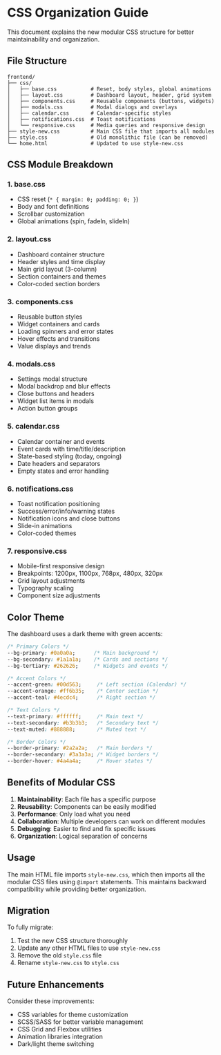# CSS Organization Guide

This document explains the new modular CSS structure for better maintainability and organization.

## File Structure

```
frontend/
├── css/
│   ├── base.css           # Reset, body styles, global animations
│   ├── layout.css         # Dashboard layout, header, grid system
│   ├── components.css     # Reusable components (buttons, widgets)
│   ├── modals.css         # Modal dialogs and overlays
│   ├── calendar.css       # Calendar-specific styles
│   ├── notifications.css  # Toast notifications
│   └── responsive.css     # Media queries and responsive design
├── style-new.css          # Main CSS file that imports all modules
├── style.css              # Old monolithic file (can be removed)
└── home.html              # Updated to use style-new.css
```

## CSS Module Breakdown

### 1. base.css
- CSS reset (`* { margin: 0; padding: 0; }`)
- Body and font definitions
- Scrollbar customization
- Global animations (spin, fadeIn, slideIn)

### 2. layout.css
- Dashboard container structure
- Header styles and time display
- Main grid layout (3-column)
- Section containers and themes
- Color-coded section borders

### 3. components.css
- Reusable button styles
- Widget containers and cards
- Loading spinners and error states
- Hover effects and transitions
- Value displays and trends

### 4. modals.css
- Settings modal structure
- Modal backdrop and blur effects
- Close buttons and headers
- Widget list items in modals
- Action button groups

### 5. calendar.css
- Calendar container and events
- Event cards with time/title/description
- State-based styling (today, ongoing)
- Date headers and separators
- Empty states and error handling

### 6. notifications.css
- Toast notification positioning
- Success/error/info/warning states
- Notification icons and close buttons
- Slide-in animations
- Color-coded themes

### 7. responsive.css
- Mobile-first responsive design
- Breakpoints: 1200px, 1100px, 768px, 480px, 320px
- Grid layout adjustments
- Typography scaling
- Component size adjustments

## Color Theme

The dashboard uses a dark theme with green accents:

```css
/* Primary Colors */
--bg-primary: #0a0a0a;      /* Main background */
--bg-secondary: #1a1a1a;    /* Cards and sections */
--bg-tertiary: #262626;     /* Widgets and events */

/* Accent Colors */
--accent-green: #00d563;     /* Left section (Calendar) */
--accent-orange: #ff6b35;    /* Center section */
--accent-teal: #4ecdc4;      /* Right section */

/* Text Colors */
--text-primary: #ffffff;     /* Main text */
--text-secondary: #b3b3b3;   /* Secondary text */
--text-muted: #888888;       /* Muted text */

/* Border Colors */
--border-primary: #2a2a2a;   /* Main borders */
--border-secondary: #3a3a3a; /* Widget borders */
--border-hover: #4a4a4a;     /* Hover states */
```

## Benefits of Modular CSS

1. **Maintainability**: Each file has a specific purpose
2. **Reusability**: Components can be easily modified
3. **Performance**: Only load what you need
4. **Collaboration**: Multiple developers can work on different modules
5. **Debugging**: Easier to find and fix specific issues
6. **Organization**: Logical separation of concerns

## Usage

The main HTML file imports `style-new.css`, which then imports all the modular CSS files using `@import` statements. This maintains backward compatibility while providing better organization.

## Migration

To fully migrate:
1. Test the new CSS structure thoroughly
2. Update any other HTML files to use `style-new.css`
3. Remove the old `style.css` file
4. Rename `style-new.css` to `style.css`

## Future Enhancements

Consider these improvements:
- CSS variables for theme customization
- SCSS/SASS for better variable management
- CSS Grid and Flexbox utilities
- Animation libraries integration
- Dark/light theme switching
